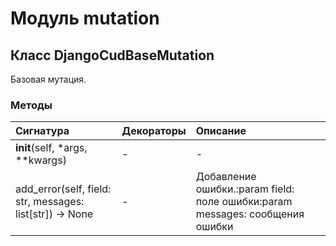 # Модуль mutation



## Класс DjangoCudBaseMutation

Базовая мутация.

### Методы

| Сигнатура                                                | Декораторы | Описание                                                                     |
| :------------------------------------------------------- | :--------- | :--------------------------------------------------------------------------- |
| __init__(self, *args, **kwargs)                          | -          | -                                                                            |
| add_error(self, field: str, messages: list[str]) -> None | -          | Добавление ошибки.:param field: поле ошибки:param messages: сообщения ошибки |
